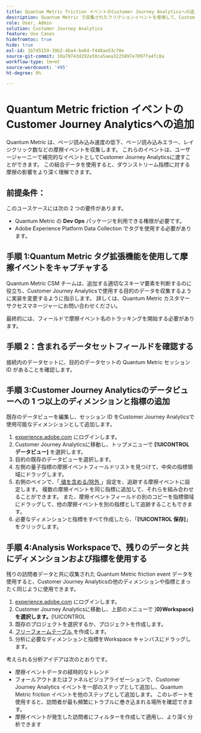 ```yaml
---
title: Quantum Metric friction イベントのCustomer Journey Analyticsへの追加
description: Quantum Metric で収集されたフリクションイベントを使用して、Customer Journey Analyticsでインサイトに深みを加えます。
role: User, Admin
solution: Customer Journey Analytics
feature: Use Cases
hidefromtoc: true
hide: true
exl-id: 1b7d5159-39b2-4ba4-be64-f448ae53c70e
source-git-commit: 10a70743d292e50ca5aea3225897e7097fa4fc8a
workflow-type: tm+mt
source-wordcount: '495'
ht-degree: 0%

---
```


# Quantum Metric friction イベントのCustomer Journey Analyticsへの追加

Quantum Metric は、ページ読み込み速度の低下、ページ読み込みエラー、レイジクリック数などの摩擦イベントを収集します。 これらのイベントは、ユーザージャーニーで補完的なイベントとしてCustomer Journey Analyticsに渡すことができます。 この結合データを使用すると、ダウンストリーム指標に対する摩擦の影響をより深く理解できます。

## 前提条件：

このユースケースには次の 2 つの要件があります。

* Quantum Metric の **Dev Ops** パッケージを利用できる権限が必要です。
* Adobe Experience Platform Data Collection でタグを使用する必要があります。

## 手順 1:Quantum Metric タグ拡張機能を使用して摩擦イベントをキャプチャする

Quantum Metric CSM チームは、追加する適切なスキーマ要素を判断するのに役立ち、Customer Journey Analyticsで使用する目的のデータを収集するように実装を変更するように指示します。 詳しくは、Quantum Metric カスタマーサクセスマネージャーにお問い合わせください。

最終的には、フィールドで摩擦イベント名のトラッキングを開始する必要があります。

## 手順 2：含まれるデータセットフィールドを確認する

接続内のデータセットに、目的のデータセットの Quantum Metric セッション ID があることを確認します。

## 手順 3:Customer Journey Analyticsのデータビューへの 1 つ以上のディメンションと指標の追加

既存のデータビューを編集し、セッション ID をCustomer Journey Analyticsで使用可能なディメンションとして追加します。

1. [experience.adobe.com](https://experience.adobe.com) にログインします。
1. Customer Journey Analyticsに移動し、トップメニューで **[!UICONTROL データビュー]** を選択します。
1. 目的の既存のデータビューを選択します。
1. 左側の量子指標の摩擦イベントフィールドリストを見つけて、中央の指標領域にドラッグします。
1. 右側のペインで、「[ 値を含める/除外 ](/help/data-views/component-settings/include-exclude-values.md)」設定を、追跡する摩擦イベントに設定します。 複数の摩擦イベントを同じ指標に追加して、それらを組み合わせることができます。 また、摩擦イベントフィールドの別のコピーを指標領域にドラッグして、他の摩擦イベントを別の指標として追跡することもできます。
1. 必要なディメンションと指標をすべて作成したら、「**[!UICONTROL 保存]**」をクリックします。

## 手順 4:Analysis Workspaceで、残りのデータと共にディメンションおよび指標を使用する

残りの訪問者データと共に収集された Quantum Metric friction event データを使用すると、Customer Journey Analyticsの他のディメンションや指標とまったく同じように使用できます。

1. [experience.adobe.com](https://experience.adobe.com) にログインします。
1. Customer Journey Analyticsに移動し、上部のメニューで ]**0}Workspace} を選択します。**[!UICONTROL 
1. 既存のプロジェクトを選択するか、プロジェクトを作成します。
1. [ フリーフォームテーブル ](/help/analysis-workspace/visualizations/freeform-table/freeform-table.md) を作成します。
1. 分析に必要なディメンションと指標をWorkspace キャンバスにドラッグします。

考えられる分析アイデアは次のとおりです。

* 摩擦イベントデータの経時的なトレンド
* フォールアウトまたはファネルビジュアライゼーションで、Customer Journey Analytics イベントを一部のステップとして追加し、Quantum Metric friction イベントを他のステップとして追加します。 このレポートを使用すると、訪問者が最も頻繁にトラブルに巻き込まれる場所を確認できます。
* 摩擦イベントが発生した訪問者にフィルターを作成して適用し、より深く分析できます
